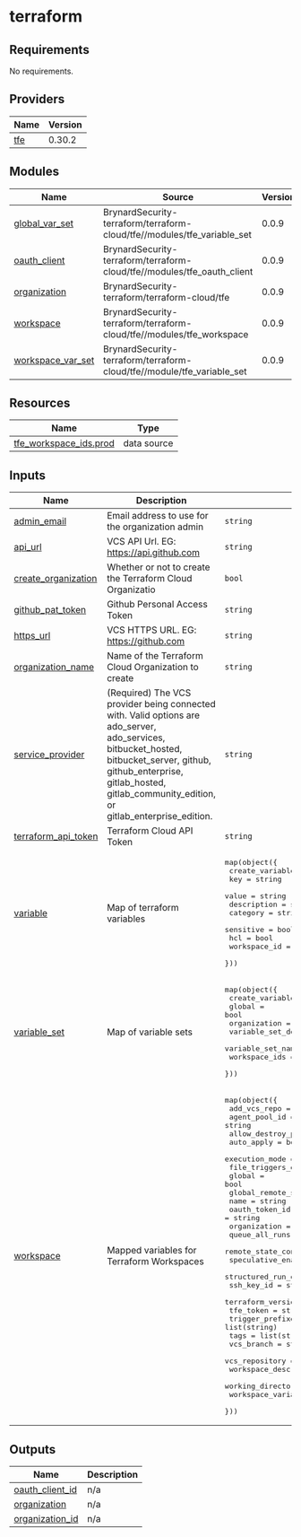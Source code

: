 # terraform

<!-- BEGINNING OF PRE-COMMIT-TERRAFORM DOCS HOOK -->
## Requirements

No requirements.

## Providers

| Name | Version |
|------|---------|
| <a name="provider_tfe"></a> [tfe](#provider\_tfe) | 0.30.2 |

## Modules

| Name | Source | Version |
|------|--------|---------|
| <a name="module_global_var_set"></a> [global\_var\_set](#module\_global\_var\_set) | BrynardSecurity-terraform/terraform-cloud/tfe//modules/tfe_variable_set | 0.0.9 |
| <a name="module_oauth_client"></a> [oauth\_client](#module\_oauth\_client) | BrynardSecurity-terraform/terraform-cloud/tfe//modules/tfe_oauth_client | 0.0.9 |
| <a name="module_organization"></a> [organization](#module\_organization) | BrynardSecurity-terraform/terraform-cloud/tfe | 0.0.9 |
| <a name="module_workspace"></a> [workspace](#module\_workspace) | BrynardSecurity-terraform/terraform-cloud/tfe//modules/tfe_workspace | 0.0.9 |
| <a name="module_workspace_var_set"></a> [workspace\_var\_set](#module\_workspace\_var\_set) | BrynardSecurity-terraform/terraform-cloud/tfe//module/tfe_variable_set | 0.0.9 |

## Resources

| Name | Type |
|------|------|
| [tfe_workspace_ids.prod](https://registry.terraform.io/providers/hashicorp/tfe/latest/docs/data-sources/workspace_ids) | data source |

## Inputs

| Name | Description | Type | Default | Required |
|------|-------------|------|---------|:--------:|
| <a name="input_admin_email"></a> [admin\_email](#input\_admin\_email) | Email address to use for the organization admin | `string` | n/a | yes |
| <a name="input_api_url"></a> [api\_url](#input\_api\_url) | VCS API Url. EG: https://api.github.com | `string` | `"https://api.github.com"` | no |
| <a name="input_create_organization"></a> [create\_organization](#input\_create\_organization) | Whether or not to create the Terraform Cloud Organizatio | `bool` | n/a | yes |
| <a name="input_github_pat_token"></a> [github\_pat\_token](#input\_github\_pat\_token) | Github Personal Access Token | `string` | n/a | yes |
| <a name="input_https_url"></a> [https\_url](#input\_https\_url) | VCS HTTPS URL. EG: https://github.com | `string` | `"https://github.com"` | no |
| <a name="input_organization_name"></a> [organization\_name](#input\_organization\_name) | Name of the Terraform Cloud Organization to create | `string` | n/a | yes |
| <a name="input_service_provider"></a> [service\_provider](#input\_service\_provider) | (Required) The VCS provider being connected with. Valid options are ado\_server, ado\_services, bitbucket\_hosted, bitbucket\_server, github, github\_enterprise, gitlab\_hosted, gitlab\_community\_edition, or gitlab\_enterprise\_edition. | `string` | `"github"` | no |
| <a name="input_terraform_api_token"></a> [terraform\_api\_token](#input\_terraform\_api\_token) | Terraform Cloud API Token | `string` | n/a | yes |
| <a name="input_variable"></a> [variable](#input\_variable) | Map of terraform variables | <pre>map(object({<br>    create_variable = bool<br>    key             = string<br>    value           = string<br>    description     = string<br>    category        = string<br>    sensitive       = bool<br>    hcl             = bool<br>    workspace_id    = string<br>  }))</pre> | `{}` | no |
| <a name="input_variable_set"></a> [variable\_set](#input\_variable\_set) | Map of variable sets | <pre>map(object({<br>    create_variable_set      = bool<br>    global                   = bool<br>    organization             = string<br>    variable_set_description = string<br>    variable_set_name        = string<br>    workspace_ids            = list(string)<br>  }))</pre> | n/a | yes |
| <a name="input_workspace"></a> [workspace](#input\_workspace) | Mapped variables for Terraform Workspaces | <pre>map(object({<br>    add_vcs_repo                  = bool<br>    agent_pool_id                 = string<br>    allow_destroy_plan            = bool<br>    auto_apply                    = bool<br>    execution_mode                = string<br>    file_triggers_enabled         = bool<br>    global                        = bool<br>    global_remote_state           = bool<br>    name                          = string<br>    oauth_token_id                = string<br>    organization                  = string<br>    queue_all_runs                = bool<br>    remote_state_consumer_ids     = string<br>    speculative_enabled           = bool<br>    structured_run_output_enabled = bool<br>    ssh_key_id                    = string<br>    terraform_version             = string<br>    tfe_token                     = string<br>    trigger_prefixes              = list(string)<br>    tags                          = list(string)<br>    vcs_branch                    = string<br>    vcs_repository                = string<br>    workspace_description         = string<br>    working_directory             = string<br>    workspace_variable            = bool<br>  }))</pre> | `{}` | no |

## Outputs

| Name | Description |
|------|-------------|
| <a name="output_oauth_client_id"></a> [oauth\_client\_id](#output\_oauth\_client\_id) | n/a |
| <a name="output_organization"></a> [organization](#output\_organization) | n/a |
| <a name="output_organization_id"></a> [organization\_id](#output\_organization\_id) | n/a |
<!-- END OF PRE-COMMIT-TERRAFORM DOCS HOOK -->
